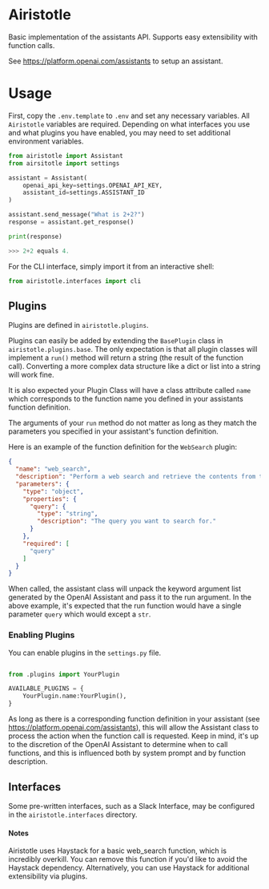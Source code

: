 # Airistotle

Basic implementation of the assistants API. Supports easy extensibility with function calls.

See https://platform.openai.com/assistants to setup an assistant.

# Usage

First, copy the `.env.template` to `.env` and set any necessary variables. All `Airistotle` variables are required.
Depending on what interfaces you use and what plugins you have enabled, you may need to set additional environment variables.


```python
from airistotle import Assistant
from airsitotle import settings

assistant = Assistant(
    openai_api_key=settings.OPENAI_API_KEY,
    assistant_id=settings.ASSISTANT_ID
)

assistant.send_message("What is 2+2?")
response = assistant.get_response()

print(response)

>>> 2+2 equals 4.
```

For the CLI interface, simply import it from an interactive shell:

```python
from airistotle.interfaces import cli
```

## Plugins

Plugins are defined in `airistotle.plugins`.

Plugins can easily be added by extending the `BasePlugin` class in `airistotle.plugins.base`. The only expectation is that all plugin classes will
implement a `run()` method will return a string (the result of the function call). Converting a more complex data structure like a dict or list into a string will work fine.

It is also expected your Plugin Class will have a class attribute called `name` which corresponds to the function name you defined in your assistants function definition.

The arguments of your `run` method do not matter as long as they match the parameters you specified in your assistant's function definition.

Here is an example of the function definition for the `WebSearch` plugin:

```json
{
  "name": "web_search",
  "description": "Perform a web search and retrieve the contents from the top results. Use this when ever you are unsure of an answer and need more information. Use it to supplement your own knowledge, not replace it.",
  "parameters": {
    "type": "object",
    "properties": {
      "query": {
        "type": "string",
        "description": "The query you want to search for."
      }
    },
    "required": [
      "query"
    ]
  }
}
```

When called, the assistant class will unpack the keyword argument list generated by the OpenAI Assistant and pass it to the run argument. In the above example, it's expected that the run function would have a single parameter `query` which would except a `str`. 

### Enabling Plugins

You can enable plugins in the `settings.py` file. 

```python

from .plugins import YourPlugin

AVAILABLE_PLUGINS = {
    YourPlugin.name:YourPlugin(),
}

```

As long as there is a corresponding function definition in your assistant (see https://platform.openai.com/assistants), this will allow the Assistant class to process the action when the function call is requested. Keep in mind, it's up to the discretion of the OpenAI Assistant to determine when to call functions, and this is influenced both by system prompt and by function description.

## Interfaces

Some pre-written interfaces, such as a Slack Interface, may be configured in the `airistotle.interfaces` directory. 


#### Notes

Airistotle uses Haystack for a basic web_search function, which is incredibly overkill. You can remove this function if you'd like to avoid the Haystack dependency. Alternatively, you can use Haystack for additional extensibility via plugins.